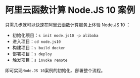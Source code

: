 # 阿里云函数计算 Node.JS 10 案例

只需几步就可以快速在阿里云函数计算服务上体验 Node.JS 10 ：

- 初始化项目：`s init node.js10 -p alibaba`
- 进入项目：`cd node.js10`
- 构建项目：`s build docker`
- 部署项目：`s deploy`
- 触发项目：`s invoke remote`

即可实现`Node.JS 10`案例的初始化、部署整个流程。